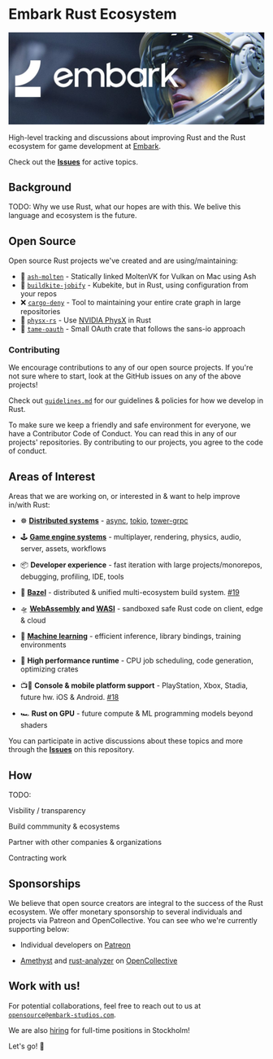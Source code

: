 # Embark Rust Ecosystem

[![Embark logo](media/embark-logo-bg.jpg)](http://embark.games)

High-level tracking and discussions about improving Rust and the Rust ecosystem for game development at [Embark](http://embark.games).

Check out the __[Issues](https://github.com/EmbarkStudios/rust-ecosystem/issues)__ for active topics.

## Background

TODO: Why we use Rust, what our hopes are with this. We belive this language and ecosystem is the future.

## Open Source

Open source Rust projects we've created and are using/maintaining:

* 🌋 [`ash-molten`](https://github.com/EmbarkStudios/ash-molten.git) - Statically linked MoltenVK for Vulkan on Mac using Ash
* 👷 [`buildkite-jobify`](https://github.com/EmbarkStudios/buildkite-jobify) - Kubekite, but in Rust, using configuration from your repos
* ❌ [`cargo-deny`](https://github.com/EmbarkStudios/cargo-deny) - Tool to maintaining your entire crate graph in large repositories
* 🎳 [`physx-rs`](https://github.com/EmbarkStudios/physx-rs) - Use [NVIDIA PhysX](https://github.com/NVIDIAGameWorks/PhysX) in Rust
* 🔐 [`tame-oauth`](https://github.com/EmbarkStudios/tame-oauth) - Small OAuth crate that follows the sans-io approach

### Contributing

We encourage contributions to any of our open source projects. If you're not sure where to start, look at the GitHub issues on any of the above projects!

Check out [`guidelines.md`](guidelines.md) for our guidelines & policies for how we develop in Rust.

To make sure we keep a friendly and safe environment for everyone, we have a Contributor Code of Conduct. You can read this in any of our projects' repositories. By contributing to our projects, you agree to the code of conduct.

## Areas of Interest

Areas that we are working on, or interested in & want to help improve in/with Rust:

* ☸ __[Distributed systems](https://areweasyncyet.rs/)__ - [async](https://rust-lang.github.io/async-book/), [tokio](https://tokio.rs/), [tower-grpc](https://github.com/tower-rs/tower-grpc)

* 🕹️ __[Game engine systems](http://arewegameyet.com/)__ - multiplayer, rendering, physics, audio, server, assets, workflows

* 📦 __Developer experience__ - fast iteration with large projects/monorepos, debugging, profiling, IDE, tools

* 🍃 __[Bazel](https://bazel.build/)__ - distributed & unified multi-ecosystem build system. [#19](https://github.com/EmbarkStudios/rust-ecosystem/issues/19)

* 🛸 __[WebAssembly](https://webassembly.org/) and [WASI](https://hacks.mozilla.org/2019/03/standardizing-wasi-a-webassembly-system-interface/)__ - sandboxed safe Rust code on client, edge & cloud

* 🤖 __[Machine learning](http://www.arewelearningyet.com/)__ - efficient inference, library bindings, training environments

* 🚀 __High performance runtime__ - CPU job scheduling, code generation, optimizing crates

* 📺📱 __Console & mobile platform support__ - PlayStation, Xbox, Stadia, future hw. iOS & Android. [#18](https://github.com/EmbarkStudios/rust-ecosystem/issues/18)

* 🏎 __Rust on GPU__ - future compute & ML programming models beyond shaders

You can participate in active discussions about these topics and more through the __[Issues](https://github.com/EmbarkStudios/rust-ecosystem/issues)__ on this repository.

## How

TODO:

Visbility / transparency

Build commmunity & ecosystems

Partner with other companies & organizations

Contracting work

## Sponsorships

We believe that open source creators are integral to the success of the Rust ecosystem. We offer monetary sponsorship to several individuals and projects via Patreon and OpenCollective. You can see who we're currently supporting below:

* Individual developers on [Patreon](https://www.patreon.com/embarkstudios/creators)

* [Amethyst](https://amethyst.rs/) and [rust-analyzer](https://github.com/rust-analyzer/rust-analyzer) on [OpenCollective](https://opencollective.com/embarkstudios)

## Work with us!

For potential collaborations, feel free to reach out to us at [`opensource@embark-studios.com`](mailto:opensource@embark-studios.com).

We are also [hiring](https://embark.games/careers/) for full-time positions in Stockholm!

Let's go! 🚀
